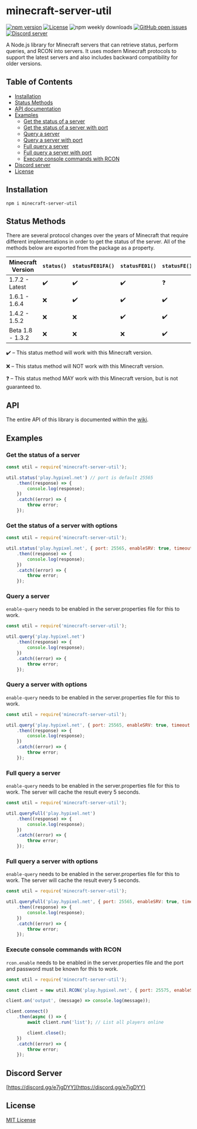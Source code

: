 # minecraft-server-util

[![npm version](https://img.shields.io/npm/v/minecraft-server-util?label=version)](https://www.npmjs.com/package/minecraft-server-util)
[![License](https://img.shields.io/npm/l/minecraft-server-util)](https://github.com/PassTheMayo/minecraft-server-util/blob/master/LICENSE)
![npm weekly downloads](https://img.shields.io/npm/dw/minecraft-server-util)
[![GitHub open issues](https://img.shields.io/github/issues-raw/PassTheMayo/minecraft-server-util)](https://github.com/PassTheMayo/minecraft-server-util/issues)
[![Discord server](https://img.shields.io/discord/758533537095090206?label=discord)](https://discord.gg/e7jgDYY)

A Node.js library for Minecraft servers that can retrieve status, perform queries, and RCON into servers. It uses modern Minecraft protocols to support the latest servers and also includes backward compatibility for older versions.

## Table of Contents

- [Installation](#installation)
- [Status Methods](#status-methods)
- [API documentation](#api)
- [Examples](#examples)
    - [Get the status of a server](#get-the-status-of-a-server)
    - [Get the status of a server with port](#get-the-status-of-a-server-with-port)
    - [Query a server](#query-a-server)
    - [Query a server with port](#query-a-server-with-port)
    - [Full query a server](#full-query-a-server)
    - [Full query a server with port](#full-query-a-server-with-port)
    - [Execute console commands with RCON](#execute-console-commands-with-rcon)
- [Discord server](#discord-server)
- [License](#license)

## Installation

`npm i minecraft-server-util`

## Status Methods

There are several protocol changes over the years of Minecraft that require different implementations in order to get the status of the server. All of the methods below are exported from the package as a property.

Minecraft Version | `status()`         | `statusFE01FA()`   | `statusFE01()`     | `statusFE()`
----------------- | ------------------ | ------------------ | ------------------ | ----------
1.7.2 - Latest    | :heavy_check_mark: | :heavy_check_mark: | :heavy_check_mark: | :question:
1.6.1 - 1.6.4     | :x:                | :heavy_check_mark: | :heavy_check_mark: | :heavy_check_mark:
1.4.2 - 1.5.2     | :x:                | :x:                | :heavy_check_mark: | :heavy_check_mark:
Beta 1.8 - 1.3.2  | :x:                | :x:                | :x:                | :heavy_check_mark:

:heavy_check_mark: &ndash; This status method will work with this Minecraft version.

:x: &ndash; This status method will NOT work with this Minecraft version.

:question: &ndash; This status method MAY work with this Minecraft version, but is not guaranteed to.

## API

The entire API of this library is documented within the [wiki](https://github.com/PassTheMayo/minecraft-server-util/wiki).

## Examples

### Get the status of a server

```js
const util = require('minecraft-server-util');

util.status('play.hypixel.net') // port is default 25565
    .then((response) => {
        console.log(response);
    })
    .catch((error) => {
        throw error;
    });
```

### Get the status of a server with options

```js
const util = require('minecraft-server-util');

util.status('play.hypixel.net', { port: 25565, enableSRV: true, timeout: 15000, protocolVersion: 47 }) // These are the default options
    .then((response) => {
        console.log(response);
    })
    .catch((error) => {
        throw error;
    });
```

### Query a server

`enable-query` needs to be enabled in the server.properties file for this to work.

```js
const util = require('minecraft-server-util');

util.query('play.hypixel.net')
    .then((response) => {
        console.log(response);
    })
    .catch((error) => {
        throw error;
    });
```

### Query a server with options

`enable-query` needs to be enabled in the server.properties file for this to work.

```js
const util = require('minecraft-server-util');

util.query('play.hypixel.net', { port: 25565, enableSRV: true, timeout: 15000, sessionID: 0 }) // These are the default options
    .then((response) => {
        console.log(response);
    })
    .catch((error) => {
        throw error;
    });
```

### Full query a server

`enable-query` needs to be enabled in the server.properties file for this to work. The server will cache the result every 5 seconds.

```js
const util = require('minecraft-server-util');

util.queryFull('play.hypixel.net')
    .then((response) => {
        console.log(response);
    })
    .catch((error) => {
        throw error;
    });
```

### Full query a server with options

`enable-query` needs to be enabled in the server.properties file for this to work. The server will cache the result every 5 seconds.

```js
const util = require('minecraft-server-util');

util.queryFull('play.hypixel.net', { port: 25565, enableSRV: true, timeout: 15000, sessionID: 0 }) // These are the default options
    .then((response) => {
        console.log(response);
    })
    .catch((error) => {
        throw error;
    });
```

### Execute console commands with RCON

`rcon.enable` needs to be enabled in the server.properties file and the port and password must be known for this to work.

```js
const util = require('minecraft-server-util');

const client = new util.RCON('play.hypixel.net', { port: 25575, enableSRV: true, timeout: 15000, password: 'abc123' }); // These are the default options

client.on('output', (message) => console.log(message));

client.connect()
    .then(async () => {
        await client.run('list'); // List all players online

        client.close();
    })
    .catch((error) => {
        throw error;
    });
```

## Discord Server
[https://discord.gg/e7jgDYY](https://discord.gg/e7jgDYY)

## License
[MIT License](https://github.com/PassTheMayo/minecraft-server-util/blob/master/LICENSE)
